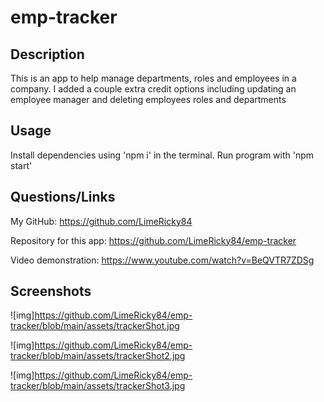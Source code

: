 # emp-tracker

## Description

This is an app to help manage departments, roles and employees in a company. I added a couple extra credit options including updating an employee manager and deleting employees roles and departments

## Usage

Install dependencies using 'npm i' in the terminal.  Run program with 'npm start'
## Questions/Links

My GitHub: https://github.com/LimeRicky84

Repository for this app: https://github.com/LimeRicky84/emp-tracker

Video demonstration: https://www.youtube.com/watch?v=BeQVTR7ZDSg

## Screenshots

![img]https://github.com/LimeRicky84/emp-tracker/blob/main/assets/trackerShot.jpg

![img]https://github.com/LimeRicky84/emp-tracker/blob/main/assets/trackerShot2.jpg

![img]https://github.com/LimeRicky84/emp-tracker/blob/main/assets/trackerShot3.jpg